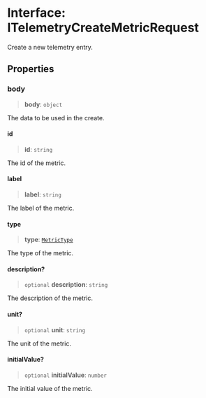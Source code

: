 # Interface: ITelemetryCreateMetricRequest

Create a new telemetry entry.

## Properties

### body

> **body**: `object`

The data to be used in the create.

#### id

> **id**: `string`

The id of the metric.

#### label

> **label**: `string`

The label of the metric.

#### type

> **type**: [`MetricType`](../type-aliases/MetricType.md)

The type of the metric.

#### description?

> `optional` **description**: `string`

The description of the metric.

#### unit?

> `optional` **unit**: `string`

The unit of the metric.

#### initialValue?

> `optional` **initialValue**: `number`

The initial value of the metric.
